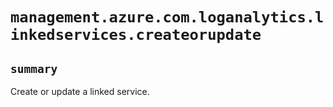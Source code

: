 # `management.azure.com.loganalytics.linkedservices.createorupdate`

## `summary`
Create or update a linked service.


